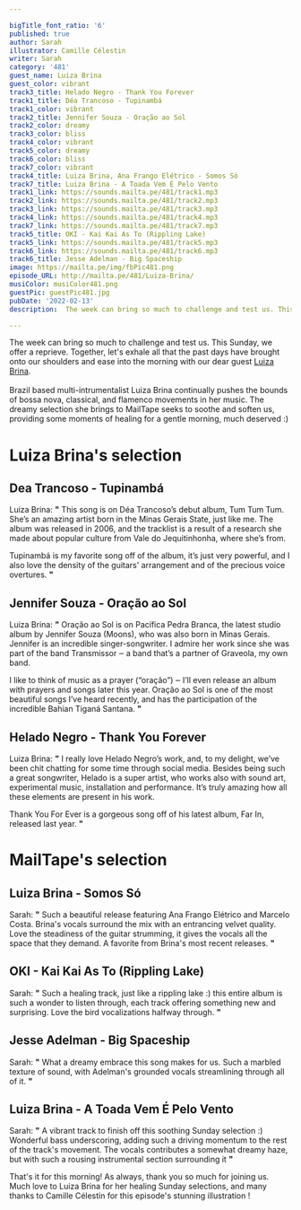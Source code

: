 ```yaml
---

bigTitle_font_ratio: '6'
published: true
author: Sarah
illustrator: Camille Célestin
writer: Sarah
category: '481'
guest_name: Luiza Brina
guest_color: vibrant
track3_title: Helado Negro - Thank You Forever
track1_title: Déa Trancoso - Tupinambá
track1_color: vibrant
track2_title: Jennifer Souza - Oração ao Sol
track2_color: dreamy
track3_color: bliss
track4_color: vibrant
track5_color: dreamy
track6_color: bliss
track7_color: vibrant
track4_title: Luiza Brina, Ana Frango Elétrico - Somos Só
track7_title: Luiza Brina - A Toada Vem É Pelo Vento
track1_link: https://sounds.mailta.pe/481/track1.mp3
track2_link: https://sounds.mailta.pe/481/track2.mp3
track3_link: https://sounds.mailta.pe/481/track3.mp3
track4_link: https://sounds.mailta.pe/481/track4.mp3
track7_link: https://sounds.mailta.pe/481/track7.mp3
track5_title: OKI - Kai Kai As To (Rippling Lake)
track5_link: https://sounds.mailta.pe/481/track5.mp3
track6_link: https://sounds.mailta.pe/481/track6.mp3
track6_title: Jesse Adelman - Big Spaceship
image: https://mailta.pe/img/fbPic481.png
episode_URL: http://mailta.pe/481/Luiza-Brina/
musiColor: musiColor481.png
guestPic: guestPic481.jpg
pubDate: '2022-02-13'
description:  The week can bring so much to challenge and test us. This Sunday, we offer a reprieve. Together, let's exhale all that the past days have brought onto our shoulders and ease into the morning with our dear guest Luiza Brina.

---
```

 The week can bring so much to challenge and test us. This Sunday, we offer a reprieve. Together, let's exhale all that the past days have brought onto our shoulders and ease into the morning with our dear guest [Luiza Brina](https://luizabrina.bandcamp.com/).
<br><br>
Brazil based multi-intrumentalist Luiza Brina continually pushes the bounds of bossa nova, classical, and flamenco movements in her music. The dreamy selection she brings to MailTape seeks to soothe and soften us, providing some moments of healing for a gentle morning, much deserved :)


# Luiza Brina's selection

## Dea Trancoso - Tupinambá
Luiza Brina: **"** This song is on Déa Trancoso’s debut album, Tum Tum Tum. She’s an amazing artist born in the Minas Gerais State, just like me. The album was released in 2006, and the tracklist is a result of a research she made about popular culture from Vale do Jequitinhonha, where she’s from.

Tupinambá is my favorite song off of the album, it’s just very powerful, and I also love the density of the guitars' arrangement and of the precious voice overtures. **"** 

## Jennifer Souza - Oração ao Sol
Luiza Brina: **"** Oração ao Sol is on Pacífica Pedra Branca, the latest studio album by Jennifer Souza (Moons), who was also born in Minas Gerais. Jennifer is an incredible singer-songwriter. I admire her work since she was part of the band Transmissor ‒ a band that’s a partner of Graveola, my own band.

I like to think of music as a prayer (“oração”) ‒ I’ll even release an album with prayers and songs later this year. Oração ao Sol is one of the most beautiful songs I’ve heard recently, and has the participation of the incredible Bahian Tiganá Santana. **"** 

## Helado Negro - Thank You Forever
Luiza Brina: **"** I really love Helado Negro’s work, and, to my delight, we’ve been chit chatting for some time through social media. Besides being such a great songwriter, Helado is a super artist, who works also with sound art, experimental music, installation and performance. It’s truly amazing how all these elements are present in his work.

Thank You For Ever is a gorgeous song off of his latest album, Far In, released last year. **"** 

# MailTape's selection

## Luiza Brina - Somos Só
Sarah: **"** Such a beautiful release featuring Ana Frango Elétrico and Marcelo Costa. Brina's vocals surround the mix with an entrancing velvet quality. Love the steadiness of the guitar strumming, it gives the vocals all the space that they demand. A favorite from Brina's most recent releases. **"** 

## OKI - Kai Kai As To (Rippling Lake)
Sarah: **"** Such a healing track, just like a rippling lake :) this entire album is such a wonder to listen through, each track offering something new and surprising. Love the bird vocalizations halfway through. **"** 

## Jesse Adelman - Big Spaceship
Sarah: **"** What a dreamy embrace this song makes for us. Such a marbled texture of sound, with Adelman's grounded vocals streamlining through all of it. **"** 

## Luiza Brina - A Toada Vem É Pelo Vento
Sarah: **"** A vibrant track to finish off this soothing Sunday selection :) Wonderful bass underscoring, adding such a driving momentum to the rest of the track's movement. The vocals contributes a somewhat dreamy haze, but with such a rousing instrumental section surrounding it **"** 


That's it for this morning! As always, thank you so much for joining us. Much love to Luiza Brina for her healing Sunday selections, and many thanks to Camille Célestin for this episode's stunning illustration !
